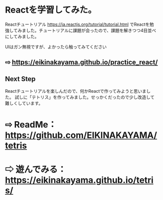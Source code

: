 # Reactを学習してみた。

Reactチュートリアル https://ja.reactjs.org/tutorial/tutorial.html
でReactを勉強してみました。チュートリアルに課題が会ったので、課題を解きつつ4目並べにしてみました。

UIはガン無視ですが、よかったら触ってみてください

## ⇨ https://eikinakayama.github.io/practice_react/

## Next Step

Reactチュートリアルを楽しんだので、何かReactで作ってみようと思いました。
試しに「テトリス」を作ってみました。せっかくだったので少し改造して難しくしています。

# ⇨ ReadMe：https://github.com/EIKINAKAYAMA/tetris
# ⇨ 遊んでみる：https://eikinakayama.github.io/tetris/
